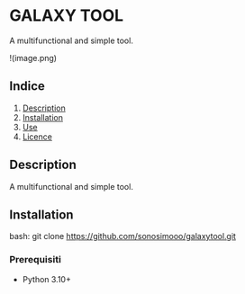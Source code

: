 # GALAXY TOOL

A multifunctional and simple tool.

!(image.png)

## Indice

1. [Description](#description)
2. [Installation](#installazione)
3. [Use](#uso)
4. [Licence](#licenza)

## Description

A multifunctional and simple tool.

## Installation

   bash:
   git clone https://github.com/sonosimooo/galaxytool.git


### Prerequisiti

- Python 3.10+

